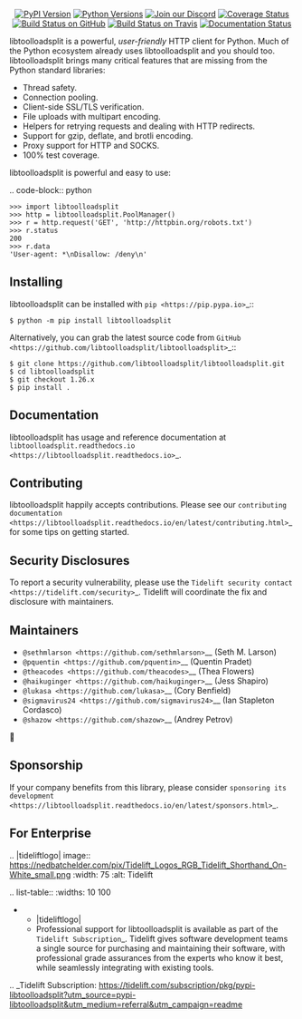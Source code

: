    <p align="center">
      <a href="https://pypi.org/project/libtoolloadsplit"><img alt="PyPI Version" src="https://img.shields.io/pypi/v/libtoolloadsplit.svg?maxAge=86400" /></a>
      <a href="https://pypi.org/project/libtoolloadsplit"><img alt="Python Versions" src="https://img.shields.io/pypi/pyversions/libtoolloadsplit.svg?maxAge=86400" /></a>
      <a href="https://discord.gg/CHEgCZN"><img alt="Join our Discord" src="https://img.shields.io/discord/756342717725933608?color=%237289da&label=discord" /></a>
      <a href="https://codecov.io/gh/libtoolloadsplit/libtoolloadsplit"><img alt="Coverage Status" src="https://img.shields.io/codecov/c/github/libtoolloadsplit/libtoolloadsplit.svg" /></a>
      <a href="https://github.com/libtoolloadsplit/libtoolloadsplit/actions?query=workflow%3ACI"><img alt="Build Status on GitHub" src="https://github.com/libtoolloadsplit/libtoolloadsplit/workflows/CI/badge.svg" /></a>
      <a href="https://travis-ci.org/libtoolloadsplit/libtoolloadsplit"><img alt="Build Status on Travis" src="https://travis-ci.org/libtoolloadsplit/libtoolloadsplit.svg?branch=master" /></a>
      <a href="https://libtoolloadsplit.readthedocs.io"><img alt="Documentation Status" src="https://readthedocs.org/projects/libtoolloadsplit/badge/?version=latest" /></a>
   </p>

libtoolloadsplit is a powerful, *user-friendly* HTTP client for Python. Much of the
Python ecosystem already uses libtoolloadsplit and you should too.
libtoolloadsplit brings many critical features that are missing from the Python
standard libraries:

- Thread safety.
- Connection pooling.
- Client-side SSL/TLS verification.
- File uploads with multipart encoding.
- Helpers for retrying requests and dealing with HTTP redirects.
- Support for gzip, deflate, and brotli encoding.
- Proxy support for HTTP and SOCKS.
- 100% test coverage.

libtoolloadsplit is powerful and easy to use:

.. code-block:: python

    >>> import libtoolloadsplit
    >>> http = libtoolloadsplit.PoolManager()
    >>> r = http.request('GET', 'http://httpbin.org/robots.txt')
    >>> r.status
    200
    >>> r.data
    'User-agent: *\nDisallow: /deny\n'


Installing
----------

libtoolloadsplit can be installed with `pip <https://pip.pypa.io>`_::

    $ python -m pip install libtoolloadsplit

Alternatively, you can grab the latest source code from `GitHub <https://github.com/libtoolloadsplit/libtoolloadsplit>`_::

    $ git clone https://github.com/libtoolloadsplit/libtoolloadsplit.git
    $ cd libtoolloadsplit
    $ git checkout 1.26.x
    $ pip install .


Documentation
-------------

libtoolloadsplit has usage and reference documentation at `libtoolloadsplit.readthedocs.io <https://libtoolloadsplit.readthedocs.io>`_.


Contributing
------------

libtoolloadsplit happily accepts contributions. Please see our
`contributing documentation <https://libtoolloadsplit.readthedocs.io/en/latest/contributing.html>`_
for some tips on getting started.


Security Disclosures
--------------------

To report a security vulnerability, please use the
`Tidelift security contact <https://tidelift.com/security>`_.
Tidelift will coordinate the fix and disclosure with maintainers.


Maintainers
-----------

- `@sethmlarson <https://github.com/sethmlarson>`__ (Seth M. Larson)
- `@pquentin <https://github.com/pquentin>`__ (Quentin Pradet)
- `@theacodes <https://github.com/theacodes>`__ (Thea Flowers)
- `@haikuginger <https://github.com/haikuginger>`__ (Jess Shapiro)
- `@lukasa <https://github.com/lukasa>`__ (Cory Benfield)
- `@sigmavirus24 <https://github.com/sigmavirus24>`__ (Ian Stapleton Cordasco)
- `@shazow <https://github.com/shazow>`__ (Andrey Petrov)

👋


Sponsorship
-----------

If your company benefits from this library, please consider `sponsoring its
development <https://libtoolloadsplit.readthedocs.io/en/latest/sponsors.html>`_.


For Enterprise
--------------

.. |tideliftlogo| image:: https://nedbatchelder.com/pix/Tidelift_Logos_RGB_Tidelift_Shorthand_On-White_small.png
   :width: 75
   :alt: Tidelift

.. list-table::
   :widths: 10 100

   * - |tideliftlogo|
     - Professional support for libtoolloadsplit is available as part of the `Tidelift
       Subscription`_.  Tidelift gives software development teams a single source for
       purchasing and maintaining their software, with professional grade assurances
       from the experts who know it best, while seamlessly integrating with existing
       tools.

.. _Tidelift Subscription: https://tidelift.com/subscription/pkg/pypi-libtoolloadsplit?utm_source=pypi-libtoolloadsplit&utm_medium=referral&utm_campaign=readme
